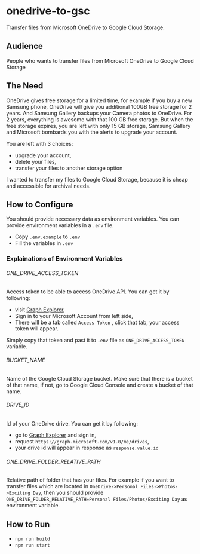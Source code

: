 # onedrive-to-gsc

Transfer files from Microsoft OneDrive to Google Cloud Storage.

## Audience

People who wants to transfer files from Microsoft OneDrive to Google Cloud Storage

## The Need

OneDrive gives free storage for a limited time, for example if you buy a new Samsung phone, OneDrive will give you additional 100GB free storage for 2 years. And Samsung Gallery backups your Camera photos to OneDrive. For 2 years, everything is awesome with that 100 GB free storage. But when the free storage expires, you are left with only 15 GB storage, Samsung Gallery and Microsoft bombards you with the alerts to upgrade your account.

You are left with 3 choices:
- upgrade your account,
- delete your files,
- transfer your files to another storage option

I wanted to transfer my files to Google Cloud Storage, because it is cheap and accessible for archival needs.

## How to Configure

You should provide necessary data as environment variables. You can provide environment variables in a `.env` file.

- Copy `.env.example` to `.env`
- Fill the variables in `.env`

### Explainations of Environment Variables
###### ONE_DRIVE_ACCESS_TOKEN
Access token to be able to access OneDrive API. You can get it by following:

- visit [Graph Explorer](https://developer.microsoft.com/en-us/graph/graph-explorer/preview),
- Sign in to your Microsoft Account from left side,
- There will be a tab called `Access Token` , click that tab, your access token will appear.

Simply copy that token and past it to `.env` file as `ONE_DRIVE_ACCESS_TOKEN` variable.

###### BUCKET_NAME

Name of the Google Cloud Storage bucket. Make sure that there is a bucket of that name, if not, go to Google Cloud Console and create a bucket of that name.

###### DRIVE_ID

Id of your OneDrive drive. You can get it by following:

- go to [Graph Explorer](https://developer.microsoft.com/en-us/graph/graph-explorer/preview) and sign in,
- request `https://graph.microsoft.com/v1.0/me/drives`,
- your drive id will appear in response as `response.value.id`

###### ONE_DRIVE_FOLDER_RELATIVE_PATH

Relative path of folder that has your files. For example if you want to transfer files which are located in `OneDrive->Personal Files->Photos->Exciting Day`, then you should provide `ONE_DRIVE_FOLDER_RELATIVE_PATH=Personal Files/Photos/Exciting Day` as environment variable.
## How to Run

- `npm run build`
- `npm run start`